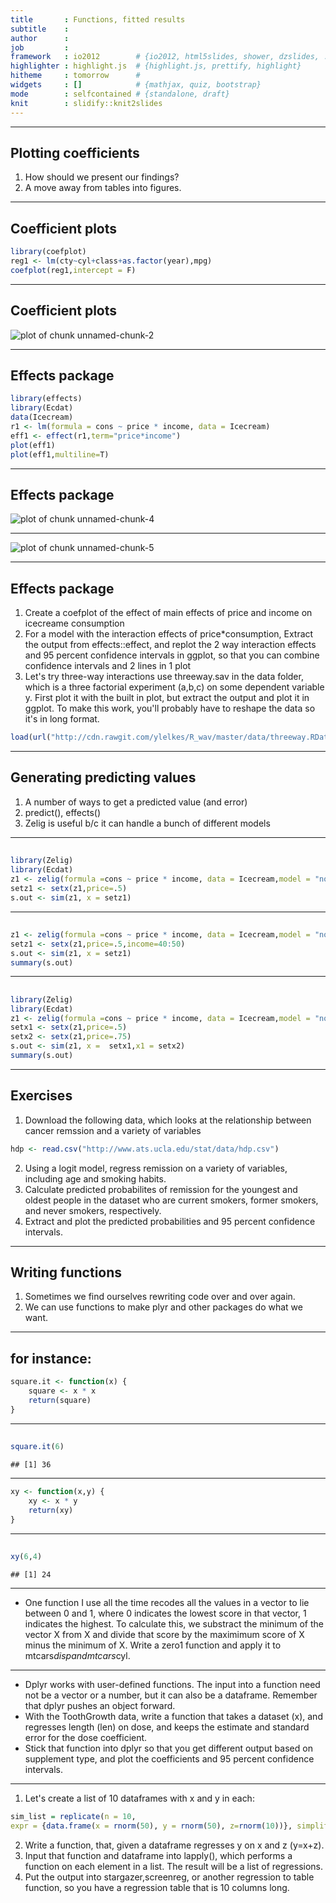 ```yaml
---
title       : Functions, fitted results
subtitle    : 
author      : 
job         : 
framework   : io2012        # {io2012, html5slides, shower, dzslides, ...}
highlighter : highlight.js  # {highlight.js, prettify, highlight}
hitheme     : tomorrow      # 
widgets     : []            # {mathjax, quiz, bootstrap}
mode        : selfcontained # {standalone, draft}
knit        : slidify::knit2slides
---
```



---
## Plotting coefficients 

1. How should we present our findings?
2. A move away from tables into figures.

---
## Coefficient plots

```r
library(coefplot)
reg1 <- lm(cty~cyl+class+as.factor(year),mpg)
coefplot(reg1,intercept = F)
```

---
## Coefficient plots
![plot of chunk unnamed-chunk-2](assets/fig/unnamed-chunk-2-1.png) 

---
## Effects package

```r
library(effects)
library(Ecdat)
data(Icecream)
r1 <- lm(formula = cons ~ price * income, data = Icecream)  
eff1 <- effect(r1,term="price*income")
plot(eff1)
plot(eff1,multiline=T)
```

---
## Effects package

![plot of chunk unnamed-chunk-4](assets/fig/unnamed-chunk-4-1.png) 

---

![plot of chunk unnamed-chunk-5](assets/fig/unnamed-chunk-5-1.png) 

---
## Effects package
1. Create a coefplot of the effect of main effects of price and income on icecreame consumption
2. For a model with the interaction effects of price*consumption, Extract the output from effects::effect, and replot the 2 way interaction effects and 95 percent confidence intervals in ggplot, so that you can combine confidence intervals and 2 lines in 1 plot
3. Let's try three-way interactions use threeway.sav in the data folder, which is a three factorial experiment (a,b,c) on some dependent variable y. First plot it with the built in plot, but extract the output and plot it in ggplot. To make this work, you'll probably have to reshape the data so it's in long format. 


```r
load(url("http://cdn.rawgit.com/ylelkes/R_wav/master/data/threeway.RData"))
```

---
## Generating predicting values
1. A number of ways to get a predicted value (and error)
2. predict(), effects()
3. Zelig is useful b/c it can handle a bunch of different models


---
## 

```r
library(Zelig)
library(Ecdat)
z1 <- zelig(formula =cons ~ price * income, data = Icecream,model = "normal")
setz1 <- setx(z1,price=.5)
s.out <- sim(z1, x = setz1)
```

---
## 

```r
z1 <- zelig(formula =cons ~ price * income, data = Icecream,model = "normal")
setz1 <- setx(z1,price=.5,income=40:50)
s.out <- sim(z1, x = setz1)
summary(s.out)
```

---
## 

```r
library(Zelig)
library(Ecdat)
z1 <- zelig(formula =cons ~ price * income, data = Icecream,model = "normal")
setx1 <- setx(z1,price=.5)
setx2 <- setx(z1,price=.75)
s.out <- sim(z1, x =  setx1,x1 = setx2)
summary(s.out)
```


---
## Exercises

1. Download the following data, which looks at the relationship between cancer remssion and a variety of variables

```r
hdp <- read.csv("http://www.ats.ucla.edu/stat/data/hdp.csv")
```
2.  Using a logit model, regress remission on a variety of variables, including age and smoking habits. 
3. Calculate predicted probabilites of remission for the youngest and oldest people in the dataset who are current smokers, former smokers, and never smokers, respectively. 
4. Extract and plot the predicted probabilities and 95 percent confidence intervals. 

---
## Writing functions
1. Sometimes we find ourselves rewriting code over and over again. 
2. We can use functions to make plyr and other packages do what we want. 

---
##  for instance:

```r
square.it <- function(x) {
    square <- x * x
    return(square)
}
```

---
## 
  

```r
square.it(6)
```

```
## [1] 36
```

---


```r
xy <- function(x,y) {
    xy <- x * y
    return(xy)
}
```
---
## 
  

```r
xy(6,4)
```

```
## [1] 24
```

---

* One function I use all the time  recodes all the values in a vector to lie between 0 and 1, where 0 indicates the lowest score in that vector, 1 indicates the highest. To calculate this, we substract the minimum of the vector X from X and divide that score  by the maximimum score of X minus the minimum of X. Write a zero1 function and apply it to mtcars$disp and mtcars$cyl. 

---
* Dplyr works with user-defined functions. The input into a function need not be a vector or a number, but it can also be a dataframe. Remember that dplyr pushes an object forward. 
* With the ToothGrowth data, write a function that takes a dataset (x), and regresses length (len) on dose, and keeps the estimate and standard error for the dose coefficient.
* Stick that function into dplyr so that you get different output based on supplement type, and plot the coefficients and 95 percent confidence intervals.
  
---
1. Let's create a list of 10 dataframes with x and y in each:


```r
sim_list = replicate(n = 10,                  
expr = {data.frame(x = rnorm(50), y = rnorm(50), z=rnorm(10))}, simplify = F)
```
2. Write a function, that, given a dataframe regresses y on x and z (y=x+z).
3. Input that function and dataframe into lapply(), which performs a function on each element in a list. The result will be a list of regressions.  
4. Put the output into stargazer,screenreg, or another regression to table function, so you have a regression table that is 10 columns long.    
